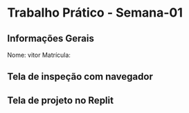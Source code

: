# Trabalho Prático - Semana-01

## Informações Gerais
Nome: vitor
Matrícula:
## Tela de inspeção com navegador

## Tela de projeto no Replit

